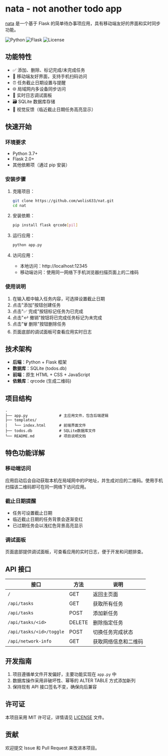 # nata - not another todo app

[nata](https://github.com/wolis633/nat) 是一个基于 Flask 的简单待办事项应用，具有移动端友好的界面和实时同步功能。

![Python](https://img.shields.io/badge/python-3.7%2B-blue)
![Flask](https://img.shields.io/badge/flask-2.0%2B-blue)
![License](https://img.shields.io/badge/license-MIT-green)

## 功能特性

- ✅ 添加、删除、标记完成/未完成任务
- 📱 移动端友好界面，支持手机扫码访问
- ⏰ 任务截止日期设置与提醒
- 🌐 局域网内多设备同步访问
- 📜 实时日志调试面板
- 🗃️ SQLite 数据库存储
- 🌈 视觉反馈（临近截止日期任务高亮显示）

## 快速开始

### 环境要求

- Python 3.7+
- Flask 2.0+
- 其他依赖项（通过 pip 安装）

### 安装步骤

1. 克隆项目：
   ```bash
   git clone https://github.com/wolis633/nat.git
   cd nat
   ```

2. 安装依赖：
   ```bash
   pip install flask qrcode[pil]
   ```

3. 运行应用：
   ```bash
   python app.py
   ```

4. 访问应用：
   - 本地访问：http://localhost:12345
   - 移动端访问：使用同一网络下手机浏览器扫描页面上的二维码

### 使用说明

1. 在输入框中输入任务内容，可选择设置截止日期
2. 点击"添加"按钮创建任务
3. 点击"✅ 完成"按钮标记任务为已完成
4. 点击"↩️ 撤销"按钮将已完成任务标记为未完成
5. 点击"🗑️ 删除"按钮删除任务
6. 页面底部的调试面板可查看应用实时日志

## 技术架构

- **后端**：Python + Flask 框架
- **数据库**：SQLite (todos.db)
- **前端**：原生 HTML + CSS + JavaScript
- **依赖库**：qrcode (生成二维码)

## 项目结构

```
.
├── app.py              # 主应用文件，包含后端逻辑
├── templates/
│   └── index.html      # 前端界面文件
├── todos.db            # SQLite数据库文件
└── README.md           # 项目说明文档
```

## 特色功能详解

### 移动端访问
应用启动后会自动获取本机在局域网中的IP地址，并生成对应的二维码。使用手机扫描该二维码即可在同一网络下访问应用。

### 截止日期提醒
- 任务可设置截止日期
- 临近截止日期的任务背景会逐渐变红
- 已过期任务会以浅红色背景高亮显示

### 调试面板
页面底部提供调试面板，可查看应用的实时日志，便于开发和问题排查。

## API 接口

| 接口 | 方法 | 说明 |
|------|------|------|
| `/` | GET | 返回主页面 |
| `/api/tasks` | GET | 获取所有任务 |
| `/api/tasks` | POST | 添加新任务 |
| `/api/tasks/<id>` | DELETE | 删除指定任务 |
| `/api/tasks/<id>/toggle` | POST | 切换任务完成状态 |
| `/api/network-info` | GET | 获取网络信息和二维码 |

## 开发指南

1. 项目遵循单文件开发偏好，主要功能实现在 `app.py` 中
2. 数据库操作采用非破坏性、幂等的 ALTER TABLE 方式添加新列
3. 保持现有 API 接口签名不变，确保向后兼容

## 许可证

本项目采用 MIT 许可证，详情请见 [LICENSE](LICENSE) 文件。

## 贡献

欢迎提交 Issue 和 Pull Request 来改进本项目。